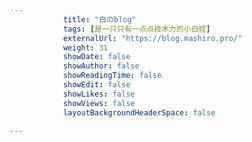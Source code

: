 ```yaml
---
            title: "白のblog"
            tags: [是一只只有一点点技术力的小白捏]
            externalUrl: "https://blog.mashiro.pro/"
            weight: 31
            showDate: false
            showAuthor: false
            showReadingTime: false
            showEdit: false
            showLikes: false
            showViews: false
            layoutBackgroundHeaderSpace: false
            
---
```

